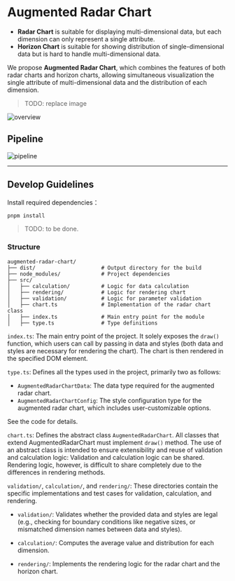 # Augmented Radar Chart

- **Radar Chart** is suitable for displaying multi-dimensional data, but each dimension can only represent a single attribute.
- **Horizon Chart** is suitable for showing distribution of single-dimensional data but is hard to handle multi-dimensional data.

We propose **Augmented Radar Chart**, which combines the features of both radar charts and horizon charts, allowing simultaneous visualization the single attribute of multi-dimensional data and the distribution of each dimension.

> TODO: replace image

![overview](https://github.com/user-attachments/assets/344ecd79-3ec8-4af5-a013-f19fa270fd33)

## Pipeline

![pipeline](https://github.com/user-attachments/assets/ba852715-6f8a-458e-a529-e18a292970a1)

---
## Develop Guidelines

Install required dependencies：
```bash
pnpm install
```
> TODO: to be done.

### Structure

```text
augmented-radar-chart/
├── dist/                     # Output directory for the build
├── node_modules/             # Project dependencies
├── src/
│   ├── calculation/          # Logic for data calculation
│   ├── rendering/            # Logic for rendering chart 
│   ├── validation/           # Logic for parameter validation
│   ├── chart.ts              # Implementation of the radar chart class
│   ├── index.ts              # Main entry point for the module
│   ├── type.ts               # Type definitions

```

`index.ts`: The main entry point of the project. It solely exposes the `draw()` function, which users can call by passing in data and styles (both data and styles are necessary for rendering the chart). The chart is then rendered in the specified DOM element.

`type.ts`: Defines all the types used in the project, primarily two as follows:
- `AugmentedRadarChartData`: The data type required for the augmented radar chart.
- `AugmentedRadarChartConfig`: The style configuration type for the augmented radar chart, which includes user-customizable options. 

See the code for details.

`chart.ts`: Defines the abstract class `AugmentedRadarChart`. All classes that extend AugmentedRadarChart must implement `draw()` method. The use of an abstract class is intended to ensure extensibility and reuse of validation and calculation logic:
Validation and calculation logic can be shared. Rendering logic, however, is difficult to share completely due to the differences in rendering methods.

`validation/`, `calculation/`, and `rendering/`: These directories contain the specific implementations and test cases for validation, calculation, and rendering.

- `validation/`: Validates whether the provided data and styles are legal (e.g., checking for boundary conditions like negative sizes, or mismatched dimension names between data and styles).

- `calculation/`: Computes the average value and distribution for each dimension.

- `rendering/`: Implements the rendering logic for the radar chart and the horizon chart.
